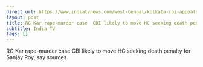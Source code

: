 ```yaml
---
direct_url: https://www.indiatvnews.com/west-bengal/kolkata-cbi-appeals-death-penalty-kolkata-rape-case-rg-kar-medical-college-kolkata-high-court-2025-01-22-972561
layout: post
title: RG Kar rape-murder case  CBI likely to move HC seeking death penalty for Sanjay Roy, say sources
subtitle: India TV
tags: []
---
```


RG Kar rape-murder case  CBI likely to move HC seeking death penalty for Sanjay Roy, say sources
